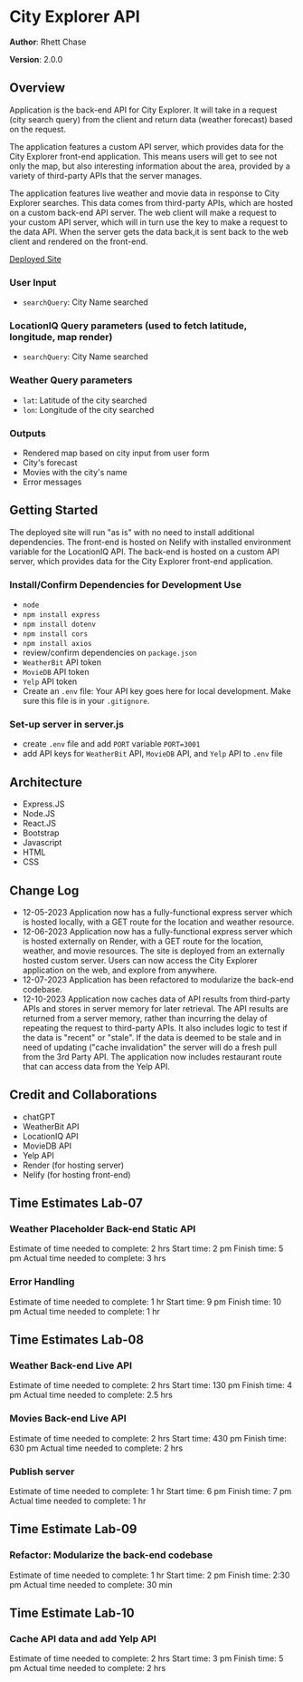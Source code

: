 # City Explorer API

**Author**: Rhett Chase
<!--increment the patch/fix version number if you make more commits past your first submission -->
**Version**: 2.0.0

## Overview
<!-- Provide a high level overview of what this application is and why you are building it, beyond the fact that it's an assignment for this class. (i.e. What's your problem domain?) -->
Application is the back-end API for City Explorer. It will take in a request (city search query) from the client and return data (weather forecast) based on the request.  

The application features a custom API server, which provides data for the City Explorer front-end application. This means users will get to see not only the map, but also interesting information about the area, provided by a variety of third-party APIs that the server manages.

The application features live weather and movie data in response to City Explorer searches. This data comes from third-party APIs, which are hosted on a custom back-end API server. The web client will make a request to your custom API server, which will in turn use the key to make a request to the data API. When the server gets the data back,it is sent back to the web client and rendered on the front-end.

[Deployed Site](https://city-explorer-rhett.netlify.app)

### User Input

- `searchQuery`: City Name searched

### LocationIQ Query parameters (used to fetch latitude, longitude, map render)

- `searchQuery`: City Name searched

### Weather Query parameters

- `lat`: Latitude of the city searched
- `lon`: Longitude of the city searched

### Outputs

- Rendered map based on city input from user form
- City's forecast
- Movies with the city's name
- Error messages

## Getting Started
<!-- What are the steps that a user must take in order to build this app on their own machine and get it running? -->

The deployed site will run "as is" with no need to install additional dependencies. The front-end is hosted on Nelify with installed environment variable for the LocationIQ API. The back-end is hosted on a custom API server, which provides data for the City Explorer front-end application.

### Install/Confirm Dependencies for Development Use

- `node`
- `npm install express`
- `npm install dotenv`
- `npm install cors`
- `npm install axios`
- review/confirm dependencies on `package.json`
- `WeatherBit` API token
- `MovieDB` API token
- `Yelp` API token
- Create an `.env` file: Your API key goes here for local development. Make sure this file is in your `.gitignore`.

### Set-up server in server.js

- create `.env` file and add `PORT` variable `PORT=3001`
- add API keys for `WeatherBit` API, `MovieDB` API, and `Yelp` API to `.env` file

## Architecture
<!-- Provide a detailed description of the application design. What technologies (languages, libraries, etc) you're using, and any other relevant design information. -->
- Express.JS
- Node.JS
- React.JS
- Bootstrap
- Javascript
- HTML
- CSS

## Change Log
<!-- Use this area to document the iterative changes made to your application as each feature is successfully implemented. Use time stamps. Here's an example:

01-01-2001 4:59pm - Application now has a fully-functional express server, with a GET route for the location resource. -->
- 12-05-2023 Application now has a fully-functional express server which is hosted locally, with a GET route for the location and weather resource.
- 12-06-2023 Application now has a fully-functional express server which is hosted externally on Render, with a GET route for the location, weather, and movie resources. The site is deployed from an externally hosted custom server. Users can now access the City Explorer application on the web, and explore from anywhere.
- 12-07-2023 Application has been refactored to modularize the back-end codebase.
- 12-10-2023 Application now caches data of API results from third-party APIs and stores in server memory for later retrieval. The API results are returned from a server memory, rather than incurring the delay of repeating the request to third-party APIs. It also includes logic to test if the data is "recent" or "stale". If the data is deemed to be stale and in need of updating ("cache invalidation" the server will do a fresh pull from the 3rd Party API. The application now includes restaurant route that can access data from the Yelp API.

## Credit and Collaborations
<!-- Give credit (and a link) to other people or resources that helped you build this application. -->
- chatGPT
- WeatherBit API
- LocationIQ API
- MovieDB API
- Yelp API
- Render (for hosting server)
- Nelify (for hosting front-end)

## Time Estimates Lab-07

### Weather Placeholder Back-end Static API

Estimate of time needed to complete: 2 hrs
Start time: 2 pm
Finish time: 5 pm
Actual time needed to complete: 3 hrs

### Error Handling

Estimate of time needed to complete: 1 hr
Start time: 9 pm
Finish time: 10 pm
Actual time needed to complete: 1 hr

## Time Estimates Lab-08

### Weather Back-end Live API

Estimate of time needed to complete: 2 hrs
Start time: 130 pm
Finish time: 4 pm
Actual time needed to complete: 2.5 hrs

### Movies Back-end Live API

Estimate of time needed to complete: 2 hrs
Start time: 430 pm
Finish time: 630 pm
Actual time needed to complete: 2 hrs

### Publish server

Estimate of time needed to complete: 1 hr
Start time: 6 pm
Finish time: 7 pm
Actual time needed to complete: 1 hr

## Time Estimate Lab-09

### Refactor: Modularize the back-end codebase

Estimate of time needed to complete: 1 hr
Start time: 2 pm
Finish time: 2:30 pm
Actual time needed to complete: 30 min

## Time Estimate Lab-10

### Cache API data and add Yelp API

Estimate of time needed to complete: 2 hrs
Start time: 3 pm
Finish time: 5 pm
Actual time needed to complete: 2 hrs
